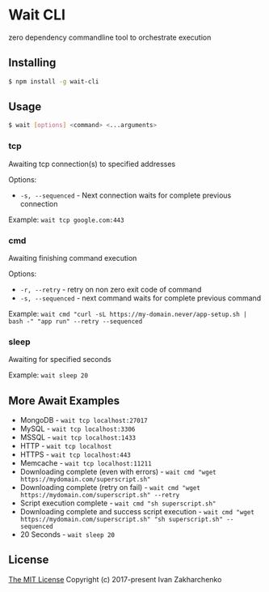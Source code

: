 # Wait CLI

zero dependency commandline tool to orchestrate execution

## Installing

``` bash
$ npm install -g wait-cli
```

## Usage
``` bash
$ wait [options] <command> <...arguments>
```
### tcp
Awaiting tcp connection(s) to specified addresses

Options:
- `-s, --sequenced` - Next connection waits for complete previous connection

Example: `wait tcp google.com:443`

### cmd
Awaiting finishing command execution

Options:
- `-r, --retry` - retry on non zero exit code of command
- `-s, --sequenced` - next command waits for complete previous command

Example: `wait cmd "curl -sL https://my-domain.never/app-setup.sh | bash -" "app run" --retry --sequenced`

### sleep
Awaiting for specified seconds

Example: `wait sleep 20`

## More Await Examples
 - MongoDB - `wait tcp localhost:27017`
 - MySQL - `wait tcp localhost:3306`
 - MSSQL - `wait tcp localhost:1433`
 - HTTP -  `wait tcp localhost`
 - HTTPS -  `wait tcp localhost:443`
 - Memcache -  `wait tcp localhost:11211`
 - Downloading complete (even with errors) - `wait cmd "wget https://mydomain.com/superscript.sh"`
 - Downloading complete (retry on fail) - `wait cmd "wget https://mydomain.com/superscript.sh" --retry`
 - Script execution complete - `wait cmd "sh superscript.sh"`
 - Downloading complete and success script execution - `wait cmd "wget https://mydomain.com/superscript.sh" "sh superscript.sh" --sequenced`
 - 20 Seconds - `wait sleep 20`

## License
[The MIT License](http://opensource.org/licenses/MIT)
Copyright (c) 2017-present Ivan Zakharchenko